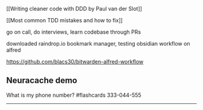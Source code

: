 [[Writing cleaner code with DDD by Paul van der Slot]]

[[Most common TDD mistakes and how to fix]]

go on call, do interviews, learn codebase through PRs

downloaded raindrop.io bookmark manager, testing obsidian workflow on alfred

https://github.com/blacs30/bitwarden-alfred-workflow

## Neuracache demo
What is my phone number? #flashcards
333-044-555

---
